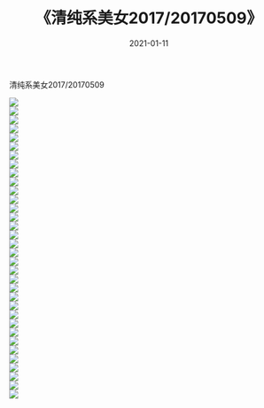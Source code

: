 ﻿---
layout: post
title:  《清纯系美女2017/20170509》
date:   2021-01-11
img: http://pic.660000.xyz/1:/清纯系美女/2017/20170509/000.jpg
categories: [美女, 清纯, 唯美]
---

清纯系美女2017/20170509

 ![](http://pic.660000.xyz/1:/清纯系美女/2017/20170509/001.png) <br>![](http://pic.660000.xyz/1:/清纯系美女/2017/20170509/002.png) <br>![](http://pic.660000.xyz/1:/清纯系美女/2017/20170509/003.png) <br>![](http://pic.660000.xyz/1:/清纯系美女/2017/20170509/004.png) <br>![](http://pic.660000.xyz/1:/清纯系美女/2017/20170509/005.png) <br>![](http://pic.660000.xyz/1:/清纯系美女/2017/20170509/006.png) <br>![](http://pic.660000.xyz/1:/清纯系美女/2017/20170509/007.png) <br>![](http://pic.660000.xyz/1:/清纯系美女/2017/20170509/008.png) <br>![](http://pic.660000.xyz/1:/清纯系美女/2017/20170509/009.png) <br>![](http://pic.660000.xyz/1:/清纯系美女/2017/20170509/010.png) <br>![](http://pic.660000.xyz/1:/清纯系美女/2017/20170509/011.png) <br>![](http://pic.660000.xyz/1:/清纯系美女/2017/20170509/012.png) <br>![](http://pic.660000.xyz/1:/清纯系美女/2017/20170509/013.png) <br>![](http://pic.660000.xyz/1:/清纯系美女/2017/20170509/014.png) <br>![](http://pic.660000.xyz/1:/清纯系美女/2017/20170509/015.png) <br>![](http://pic.660000.xyz/1:/清纯系美女/2017/20170509/016.png) <br>![](http://pic.660000.xyz/1:/清纯系美女/2017/20170509/017.png) <br>![](http://pic.660000.xyz/1:/清纯系美女/2017/20170509/018.png) <br>![](http://pic.660000.xyz/1:/清纯系美女/2017/20170509/019.png) <br>![](http://pic.660000.xyz/1:/清纯系美女/2017/20170509/020.png) <br>![](http://pic.660000.xyz/1:/清纯系美女/2017/20170509/021.png) <br>![](http://pic.660000.xyz/1:/清纯系美女/2017/20170509/022.png) <br>![](http://pic.660000.xyz/1:/清纯系美女/2017/20170509/023.png) <br>![](http://pic.660000.xyz/1:/清纯系美女/2017/20170509/024.png) <br>![](http://pic.660000.xyz/1:/清纯系美女/2017/20170509/025.png) <br>![](http://pic.660000.xyz/1:/清纯系美女/2017/20170509/026.png) <br>![](http://pic.660000.xyz/1:/清纯系美女/2017/20170509/027.png) <br>![](http://pic.660000.xyz/1:/清纯系美女/2017/20170509/028.png) <br>![](http://pic.660000.xyz/1:/清纯系美女/2017/20170509/029.png) <br>![](http://pic.660000.xyz/1:/清纯系美女/2017/20170509/030.png) <br>![](http://pic.660000.xyz/1:/清纯系美女/2017/20170509/031.png) <br>![](http://pic.660000.xyz/1:/清纯系美女/2017/20170509/032.png) <br>![](http://pic.660000.xyz/1:/清纯系美女/2017/20170509/033.png) <br>![](http://pic.660000.xyz/1:/清纯系美女/2017/20170509/034.png) <br>